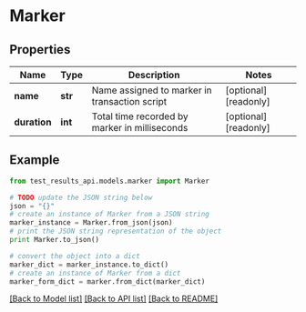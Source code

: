 # Marker


## Properties
Name | Type | Description | Notes
------------ | ------------- | ------------- | -------------
**name** | **str** | Name assigned to marker in transaction script | [optional] [readonly] 
**duration** | **int** | Total time recorded by marker in milliseconds | [optional] [readonly] 

## Example

```python
from test_results_api.models.marker import Marker

# TODO update the JSON string below
json = "{}"
# create an instance of Marker from a JSON string
marker_instance = Marker.from_json(json)
# print the JSON string representation of the object
print Marker.to_json()

# convert the object into a dict
marker_dict = marker_instance.to_dict()
# create an instance of Marker from a dict
marker_form_dict = marker.from_dict(marker_dict)
```
[[Back to Model list]](../README.md#documentation-for-models) [[Back to API list]](../README.md#documentation-for-api-endpoints) [[Back to README]](../README.md)


